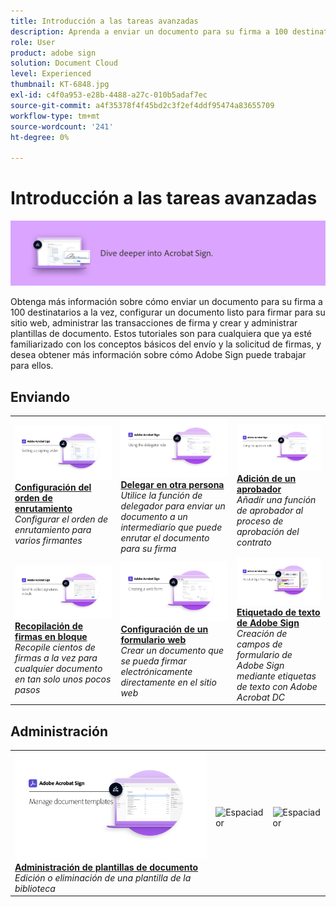 ```yaml
---
title: Introducción a las tareas avanzadas
description: Aprenda a enviar un documento para su firma a 100 destinatarios a la vez, a configurar un documento listo para firmar para su sitio web, a gestionar las transacciones de firma y a crear y gestionar plantillas de documento
role: User
product: adobe sign
solution: Document Cloud
level: Experienced
thumbnail: KT-6848.jpg
exl-id: c4f0a953-e28b-4488-a27c-010b5adaf7ec
source-git-commit: a4f35378f4f45bd2c3f2ef4ddf95474a83655709
workflow-type: tm+mt
source-wordcount: '241'
ht-degree: 0%

---
```


# Introducción a las tareas avanzadas

![Firmar imagen avanzada](../assets/Hero-Advanced.png)

Obtenga más información sobre cómo enviar un documento para su firma a 100 destinatarios a la vez, configurar un documento listo para firmar para su sitio web, administrar las transacciones de firma y crear y administrar plantillas de documento. Estos tutoriales son para cualquiera que ya esté familiarizado con los conceptos básicos del envío y la solicitud de firmas, y desea obtener más información sobre cómo Adobe Sign puede trabajar para ellos.

## Enviando

<table style="table-layout:fixed">
<tr>
  <td>
    <a href="setting-up-routing.md">
      <img alt="Configuración del orden de enrutamiento" src="../assets/Routing.png">
    </a>
    <div>
    <a href="setting-up-routing.md"><strong>Configuración del orden de enrutamiento</strong></a>
    </div>
    <em>Configurar el orden de enrutamiento para varios firmantes</em>
    <br>
  </td>
  <td>
    <a href="delegate-signature.md">
      <img alt="Delegar en otra persona" src="../assets/Delegating.png" />
    </a>  
    <div>
    <a href="delegate-signature.md"><strong>Delegar en otra persona</strong></a>
    </div>
    <em>Utilice la función de delegador para enviar un documento a un intermediario que puede enrutar el documento para su firma</em>
    <br>
  </td>
  <td>
    <a href="add-an-approver.md">
      <img alt="Adición de un aprobador" src="../assets/Approver.png" />
    </a>
    <div>
    <a href="add-an-approver.md"><strong>Adición de un aprobador</strong></a>
    </div>
    <em>Añadir una función de aprobador al proceso de aprobación del contrato</em>
    <br>
  </td>
</tr>
<tr>
  <td>
    <a href="megasign.md">
      <img alt="Recopilación de firmas en bloque" src="../assets/Megasign.png" />
    </a>
    <div>
    <a href="megasign.md"><strong>Recopilación de firmas en bloque</strong></a>
    </div>
    <em>Recopile cientos de firmas a la vez para cualquier documento en tan solo unos pocos pasos</em>
    <br>
  </td>
  <td>
    <a href="webform.md">
      <img alt="Configuración de un formulario web" src="../assets/Webform.png" />
    </a>
    <div>
    <a href="webform.md"><strong>Configuración de un formulario web</strong></a>
    </div>
    <em>Crear un documento que se pueda firmar electrónicamente directamente en el sitio web</em>
    <br>
  </td> 
  <td>
    <a href="adobe-sign-text-tagging.md">
      <img alt="Etiquetado de texto de Adobe Sign" src="../assets/Text-Tagging.png" />
  </a>
    <div>
    <a href="adobe-sign-text-tagging.md"><strong>Etiquetado de texto de Adobe Sign</strong></a>
    </div>
    <em>Creación de campos de formulario de Adobe Sign mediante etiquetas de texto con Adobe Acrobat DC</em>
    <br>
  </td> 
</table>

## Administración

<table style="table-layout:fixed">
<tr>
  <td>
    <a href="edit-a-template.md">
      <img alt="Administración de plantillas de documento" src="../assets/ManageTemplate.png" />
    </a>
    <div>
    <a href="edit-a-template.md"><strong>Administración de plantillas de documento</strong></a>
    </div>
    <em>Edición o eliminación de una plantilla de la biblioteca</em>
    <br>
  </td>  
  <td>
    <img alt="Espaciador" src="../assets/Whitespacer.png" />
    <div>
    <br>
  </td>
  <td>
    <img alt="Espaciador" src="../assets/Whitespacer.png" />
    <div>
    <br>
  </td>
</tr>
</table>
